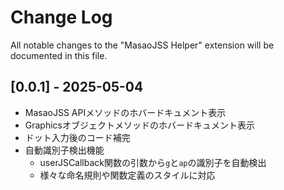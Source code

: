 # Change Log

All notable changes to the "MasaoJSS Helper" extension will be documented in this file.

## [0.0.1] - 2025-05-04

- MasaoJSS APIメソッドのホバードキュメント表示
- Graphicsオブジェクトメソッドのホバードキュメント表示
- ドット入力後のコード補完
- 自動識別子検出機能
  - userJSCallback関数の引数から`g`と`ap`の識別子を自動検出
  - 様々な命名規則や関数定義のスタイルに対応
